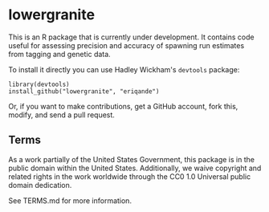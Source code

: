 # lowergranite

This is an R package that is currently under development.
It contains code useful for assessing precision and accuracy
of spawning run estimates from tagging and genetic data.


To install it directly you can use Hadley Wickham's `devtools` package:
```
library(devtools)
install_github("lowergranite", "eriqande")
```
Or, if you want to make contributions, get a GitHub account, fork this, modify,
and send a pull request.




## Terms 

As a work partially of the United States Government, this package is in the
public domain within the United States. Additionally, we waive
copyright and related rights in the work worldwide through the CC0 1.0
Universal public domain dedication.

See TERMS.md for more information.

